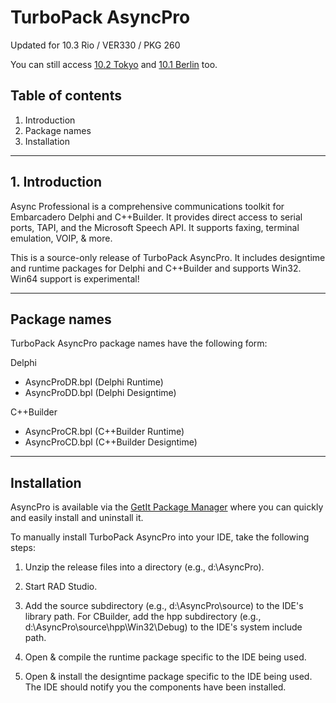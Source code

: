 # TurboPack AsyncPro

Updated for 10.3 Rio / VER330 / PKG 260

You can still access [10.2 Tokyo](https://github.com/TurboPack/AsyncPro/releases/tag/102Tokyo) and [10.1 Berlin](https://github.com/TurboPack/AsyncPro/releases/tag/101Berlin) too.

## Table of contents

1.  Introduction
2.  Package names
3.  Installation

---------

## 1. Introduction

Async Professional is a comprehensive communications toolkit for Embarcadero 
Delphi and C++Builder. It provides direct access to serial ports, TAPI, and the 
Microsoft Speech API. It supports faxing, terminal emulation, VOIP, & more.

This is a source-only release of TurboPack AsyncPro. It includes
designtime and runtime packages for Delphi and C++Builder and supports Win32.
Win64 support is experimental!

---------

## Package names

TurboPack AsyncPro package names have the following form:

Delphi
* AsyncProDR.bpl (Delphi Runtime)
* AsyncProDD.bpl (Delphi Designtime)

C++Builder
* AsyncProCR.bpl (C++Builder Runtime)
* AsyncProCD.bpl (C++Builder Designtime)

---------

## Installation

AsyncPro is available via the [GetIt Package Manager](http://docwiki.embarcadero.com/RADStudio/en/Installing_a_Package_Using_GetIt_Package_Manager) where you can quickly and easily install and uninstall it.

To manually install TurboPack AsyncPro into your IDE, take the following
steps:

1. Unzip the release files into a directory (e.g., d:\AsyncPro).

2. Start RAD Studio.

3. Add the source subdirectory (e.g., d:\AsyncPro\source) to the
     IDE's library path. For CBuilder, add the hpp subdirectory
     (e.g., d:\AsyncPro\source\hpp\Win32\Debug) to the IDE's system include path.

3. Open & compile the runtime package specific to the IDE being
     used.
     
  4. Open & install the designtime package specific to the IDE being
     used. The IDE should notify you the components have been
     installed.
     
